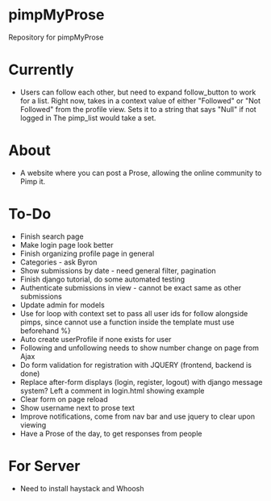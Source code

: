 # pimpMyProse
Repository for pimpMyProse

# Currently
+ Users can follow each other, but need to expand follow_button to work for 
a list. Right now, takes in a context value of either "Followed" or "Not Followed" from
the profile view. Sets it to a string that says "Null" if not logged in The pimp_list would take a set.

# About
+ A website where you can post a Prose, allowing the online community to Pimp it.

# To-Do
+ Finish search page
+ Make login page look better
+ Finish organizing profile page in general
+ Categories - ask Byron
+ Show submissions by date - need general filter, pagination
+ Finish django tutorial, do some automated testing
+ Authenticate submissions in view - cannot be exact same as other submissions
+ Update admin for models
+ Use for loop with context set to pass all user ids for follow alongside pimps, since cannot use a function inside the template must use beforehand %}
+ Auto create userProfile if none exists for user
+ Following and unfollowing needs to show number change on page from Ajax
+ Do form validation for registration with JQUERY (frontend, backend is done)
+ Replace after-form displays (login, register, logout) with django message system? Left a comment in login.html showing example
+ Clear form on page reload
+ Show username next to prose text
+ Improve notifications, come from nav bar and use jquery to clear upon viewing
+ Have a Prose of the day, to get responses from people

# For Server
+ Need to install haystack and Whoosh